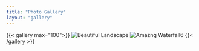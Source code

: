 ```yaml
---
title: "Photo Gallery"
layout: "gallery"
---
```




{{< gallery max="100">}}
    <img src="/images/01-02-2025.webp" alt="Beautiful Landscape">
    <img src="/images/02-02-2025.webp" alt="Amazng Waterfall6">
{{< /gallery >}}
